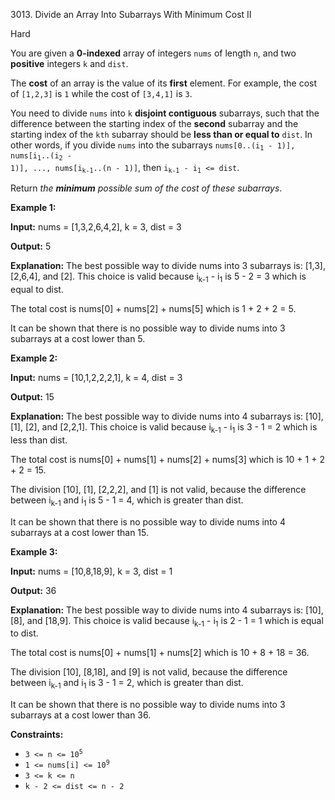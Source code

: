 3013\. Divide an Array Into Subarrays With Minimum Cost II

Hard

You are given a **0-indexed** array of integers `nums` of length `n`, and two **positive** integers `k` and `dist`.

The **cost** of an array is the value of its **first** element. For example, the cost of `[1,2,3]` is `1` while the cost of `[3,4,1]` is `3`.

You need to divide `nums` into `k` **disjoint contiguous** subarrays, such that the difference between the starting index of the **second** subarray and the starting index of the `kth` subarray should be **less than or equal to** `dist`. In other words, if you divide `nums` into the subarrays <code>nums[0..(i<sub>1</sub> - 1)], nums[i<sub>1</sub>..(i<sub>2</sub> - 1)], ..., nums[i<sub>k-1</sub>..(n - 1)]</code>, then <code>i<sub>k-1</sub> - i<sub>1</sub> <= dist</code>.

Return _the **minimum** possible sum of the cost of these_ _subarrays_.

**Example 1:**

**Input:** nums = [1,3,2,6,4,2], k = 3, dist = 3

**Output:** 5

**Explanation:** The best possible way to divide nums into 3 subarrays is: [1,3], [2,6,4], and [2]. This choice is valid because i<sub>k-1</sub> - i<sub>1</sub> is 5 - 2 = 3 which is equal to dist.

The total cost is nums[0] + nums[2] + nums[5] which is 1 + 2 + 2 = 5.

It can be shown that there is no possible way to divide nums into 3 subarrays at a cost lower than 5.

**Example 2:**

**Input:** nums = [10,1,2,2,2,1], k = 4, dist = 3

**Output:** 15

**Explanation:** The best possible way to divide nums into 4 subarrays is: [10], [1], [2], and [2,2,1]. This choice is valid because i<sub>k-1</sub> - i<sub>1</sub> is 3 - 1 = 2 which is less than dist.

The total cost is nums[0] + nums[1] + nums[2] + nums[3] which is 10 + 1 + 2 + 2 = 15.

The division [10], [1], [2,2,2], and [1] is not valid, because the difference between i<sub>k-1</sub> and i<sub>1</sub> is 5 - 1 = 4, which is greater than dist.

It can be shown that there is no possible way to divide nums into 4 subarrays at a cost lower than 15.

**Example 3:**

**Input:** nums = [10,8,18,9], k = 3, dist = 1

**Output:** 36

**Explanation:** The best possible way to divide nums into 4 subarrays is: [10], [8], and [18,9]. This choice is valid because i<sub>k-1</sub> - i<sub>1</sub> is 2 - 1 = 1 which is equal to dist.

The total cost is nums[0] + nums[1] + nums[2] which is 10 + 8 + 18 = 36.

The division [10], [8,18], and [9] is not valid, because the difference between i<sub>k-1</sub> and i<sub>1</sub> is 3 - 1 = 2, which is greater than dist.

It can be shown that there is no possible way to divide nums into 3 subarrays at a cost lower than 36.

**Constraints:**

*   <code>3 <= n <= 10<sup>5</sup></code>
*   <code>1 <= nums[i] <= 10<sup>9</sup></code>
*   `3 <= k <= n`
*   `k - 2 <= dist <= n - 2`
